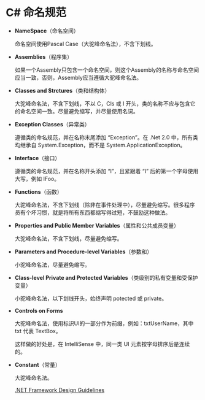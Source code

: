 # C# 命名规范

- **NameSpace**（命名空间）

  命名空间使用Pascal Case（大驼峰命名法），不含下划线。

- **Assemblies**（程序集）

  如果一个Assembly只包含一个命名空间，则这个Assembly的名称与命名空间应当一致，否则，Assembly应当遵循大驼峰命名法。

- **Classes and Strctures**（类和结构体）

  大驼峰命名法，不含下划线，不以 C，Cls 或 I 开头，类的名称不应与包含它的命名空间一致。尽量避免缩写，并尽量使用名词。

- **Exception Classes**（异常类）

  遵循类的命名规范，并在名称末尾添加 “Exception”。在 .Net 2.0 中，所有类均继承自 System.Exception，而不是 System.ApplicationException。

- **Interface**（接口）

  遵循类的命名规范，并在名称开头添加 “I”，且紧跟着 “I” 后的第一个字母使用大写，例如 IFoo。

- **Functions**（函数）

  大驼峰命名法，不含下划线（除非在事件处理中），尽量避免缩写。很多程序员有个坏习惯，就是将所有东西都缩写得过短，不鼓励这种做法。

- **Properties and Public Member Variables**（属性和公共成员变量）

  大驼峰命名法，不含下划线，尽量避免缩写。

- **Parameters and Procedure-level Variables**（参数和）

  小驼峰命名法，尽量避免缩写。

- **Class-level Private and Protected Variables**（类级别的私有变量和受保护变量）

  小驼峰命名法，以下划线开头，始终声明 potected 或 private。

- **Controls on Forms**

  大驼峰命名法，使用标识UI的一部分作为前缀，例如：txtUserName，其中 txt 代表 TextBox。

  这样做的好处是，在 IntelliSense 中，同一类 UI 元素按字母排序后是连续的。

- **Constant**（常量）

  大驼峰命名法。

  

  [.NET Framework Design Guidelines](http://msdn.microsoft.com/en-us/library/czefa0ke)
